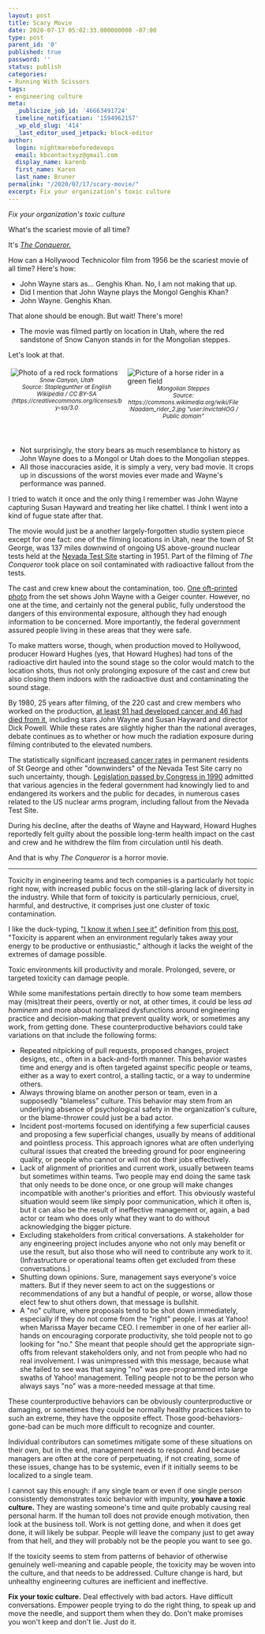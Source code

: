 ```yaml
---
layout: post
title: Scary Movie
date: 2020-07-17 05:02:33.000000000 -07:00
type: post
parent_id: '0'
published: true
password: ''
status: publish
categories:
- Running With Scissors
tags:
- engineering culture
meta:
  _publicize_job_id: '46663491724'
  timeline_notification: '1594962157'
  _wp_old_slug: '414'
  _last_editor_used_jetpack: block-editor
author:
  login: nightmarebeforedevops
  email: kbcontactxyz@gmail.com
  display_name: karenb
  first_name: Karen
  last_name: Bruner
permalink: "/2020/07/17/scary-movie/"
excerpt: Fix your organization's toxic culture
---
```


_Fix your organization's toxic culture_

What's the scariest movie of all time?

It's _[The Conqueror.](https://www.imdb.com/title/tt0049092/)_

How can a Hollywood Technicolor film from 1956 be the scariest movie of all time? Here's how:

* John Wayne stars as... Genghis Khan. No, I am not making that up.
* Did I mention that John Wayne plays the Mongol Genghis Khan?
* John Wayne. Genghis Khan.

That alone should be enough. But wait! There's more!

* The movie was filmed partly on location in Utah, where the red sandstone of Snow Canyon stands in for the Mongolian steppes. 

Let's look at that.

<style>
.piccol {
  float: left;
  width: 45%;
  padding: 5px;
}

/* Clear floats after image containers */
.picrow::after {
  content: "";
  clear: both;
  display: table;
}
</style>

<div class="picrow">
<div class="piccol">
<img src="{{ site.baseurl }}/assets/images/2020/07/512px-Snow_Canyon_4.JPG" alt="Photo of a red rock formations">
<br>
<center>
<i><small>Snow Canyon, Utah</small></i><br>
<i><small>Source: Staplegunther at English Wikipedia / CC BY-SA (https://creativecommons.org/licenses/by-sa/3.0</small></i>
</center>
</div>
<div class="piccol">
<img src="{{ site.baseurl }}/assets/images/2020/07/512px-Naadam_rider_2.jpg" alt="Picture of a horse rider in a green field">
<br>
<center>
<i><small>Mongolian Steppes</small></i><br>
<i><small>Source: https://commons.wikimedia.org/wiki/File:Naadam_rider_2.jpg "user:InvictaHOG / Public domain"</small></i>
</center>
<br>
</div>
</div>
<br>

* Not surprisingly, the story bears as much resemblance to history as John Wayne does to a Mongol or Utah does to the Mongolian steppes.
* All those inaccuracies aside, it is simply a very, very bad movie. It crops up in discussions of the worst movies ever made and Wayne's performance was panned.

I tried to watch it once and the only thing I remember was John Wayne capturing Susan Hayward and treating her like chattel. I think I went into a kind of fugue state after that.

The movie would just be a another largely-forgotten studio system piece except for one fact: one of the filming locations in Utah, near the town of St George, was 137 miles downwind of ongoing US above-ground nuclear tests held at the [Nevada Test Site](https://en.wikipedia.org/wiki/Nevada_Test_Site) starting in 1951. Part of the filming of _The Conqueror_ took place on soil contaminated with radioactive fallout from the tests.

The cast and crew knew about the contamination, too. [One oft-printed photo](https://www.theguardian.com/film/2015/jun/06/downwinders-nuclear-fallout-hollywood-john-wayne) from the set shows John Wayne with a Geiger counter. However, no one at the time, and certainly not the general public, fully understood the dangers of this environmental exposure, although they had enough information to be concerned. More importantly, the federal government assured people living in these areas that they were safe.

To make matters worse, though, when production moved to Hollywood, producer Howard Hughes (yes, that Howard Hughes) had tons of the radioactive dirt hauled into the sound stage so the color would match to the location shots, thus not only prolonging exposure of the cast and crew but also closing them indoors with the radioactive dust and contaminating the sound stage.

By 1980, 25 years after filming, of the 220 cast and crew members who worked on the production, [at least 91 had developed cancer and 46 had died from it](https://people.com/archive/the-children-of-john-wayne-susan-hayward-and-dick-powell-fear-that-fallout-killed-their-parents-vol-14-no-19/), including stars John Wayne and Susan Hayward and director Dick Powell. While these rates are slightly higher than the national averages, debate continues as to whether or how much the radiation exposure during filming contributed to the elevated numbers.

The statistically significant [increased cancer rates](https://en.wikipedia.org/wiki/Nevada_Test_Site#Cancer_and_test_site) in permanent residents of St George and other "downwinders" of the Nevada Test Site carry no such uncertainty, though. [Legislation passed by Congress in 1990](https://www.nytimes.com/1990/10/16/us/us-fund-set-up-to-pay-civilians-injured-by-atomic-arms-program.html?unlocked_article_code=AAAAAAAAAAAAAAAACEIPuonUkd_Uq4hlSFUaBSbIRp86tViImP7DhacxmjrjNG2JTnNaxvVQCIme-kPMbKx4Ito13SmBSdMEOq5qTeB1y-5UekV3ThLtuoGDl44MJmM1tYe3FCsQ7q76YIoZo3Xsf3Xrb6B23qG-tBaLd2e6X_DZhSAgOAoxoZd6cV-gimgCx6eTDrF134R-26wgUshwQCwSJ3Xf54meAB19PdiCbxrc4xBnGL0KHGGOwqPPru4IYw5QClvZTX1g4Wha6dtUPdgfOKaXPAd3MYOlwu1XUjo0Wd_vU54hRIHUlqFot6rMqXGOyMmwxPYxHMZEreZd4_sZLIrV-PI-5VHGgdE) admitted that various agencies in the federal government had knowingly lied to and endangered its workers and the public for decades, in numerous cases related to the US nuclear arms program, including fallout from the Nevada Test Site.

During his decline, after the deaths of Wayne and Hayward, Howard Hughes reportedly felt guilty about the possible long-term health impact on the cast and crew and he withdrew the film from circulation until his death.

And that is why _The Conqueror_ is a horror movie.

* * *

Toxicity in engineering teams and tech companies is a particularly hot topic right now, with increased public focus on the still-glaring lack of diversity in the industry. While that form of toxicity is particularly pernicious, cruel, harmful, and destructive, it comprises just one cluster of toxic contamination.

I like the duck-typing, ["I know it when I see it"](https://en.wikipedia.org/wiki/I_know_it_when_I_see_it) definition from [this post](https://medium.com/@jasmineyctsai/stopping-toxicity-in-your-engineering-culture-f275753029da), "Toxicity is apparent when an environment regularly takes away your energy to be productive or enthusiastic," although it lacks the weight of the extremes of damage possible.

Toxic environments kill productivity and morale. Prolonged, severe, or targeted toxicity can damage people.

While some manifestations pertain directly to how some team members may (mis)treat their peers, overtly or not, at other times, it could be less _ad hominem_ and more about normalized dysfunctions around engineering practice and decision-making that prevent quality work, or sometimes any work, from getting done. These counterproductive behaviors could take variations on that include the following forms:

* Repeated nitpicking of pull requests, proposed changes, project designs, etc., often in a back-and-forth manner. This behavior wastes time and energy and is often targeted against specific people or teams, either as a way to exert control, a stalling tactic, or a way to undermine others.
* Always throwing blame on another person or team, even in a supposedly "blameless" culture. This behavior may stem from an underlying absence of psychological safety in the organization's culture, or the blame-thrower could just be a bad actor.
* Incident post-mortems focused on identifying a few superficial causes and proposing a few superficial changes, usually by means of additional and pointless process. This approach ignores what are often underlying cultural issues that created the breeding ground for poor engineering quality, or people who cannot or will not do their jobs effectively.
* Lack of alignment of priorities and current work, usually between teams but sometimes within teams. Two people may end doing the same task that only needs to be done once, or one group will make changes incompatible with another's priorities and effort. This obviously wasteful situation would seem like simply poor communication, which it often is, but it can also be the result of ineffective management or, again, a bad actor or team who does only what they want to do without acknowledging the bigger picture.
* Excluding stakeholders from critical conversations. A stakeholder for any engineering project includes anyone who not only may benefit or use the result, but also those who will need to contribute any work to it. (Infrastructure or operational teams often get excluded from these conversations.)
* Shutting down opinions. Sure, management says everyone's voice matters. But if they never seem to act on the suggestions or recommendations of any but a handful of people, or worse, allow those elect few to shut others down, that message is bullshit.
* A "no" culture, where proposals tend to be shot down immediately, especially if they do not come from the "right" people. I was at Yahoo! when Marissa Mayer became CEO. I remember in one of her earlier all-hands on encouraging corporate productivity, she told people not to go looking for "no." She meant that people should get the appropriate sign-offs from relevant stakeholders only, and not from people who had no real involvement. I was unimpressed with this message, because what she failed to see was that saying "no" was pre-programmed into large swaths of Yahoo! management. Telling people not to be the person who always says "no" was a more-needed message at that time.

These counterproductive behaviors can be obviously counterproductive or damaging, or sometimes they could be normally healthy practices taken to such an extreme, they have the opposite effect. Those good-behaviors-gone-bad can be much more difficult to recognize and counter.

Individual contributors can sometimes mitigate some of these situations on their own, but in the end, management needs to respond. And because managers are often at the core of perpetuating, if not creating, some of these issues, change has to be systemic, even if it initially seems to be localized to a single team.

I cannot say this enough: if any single team or even if one single person consistently demonstrates toxic behavior with impunity, **you have a toxic culture.** They are wasting someone's time and quite probably causing real personal harm. If the human toll does not provide enough motivation, then look at the business toll. Work is not getting done, and when it does get done, it will likely be subpar. People will leave the company just to get away from that hell, and they will probably not be the people you want to see go.

If the toxicity seems to stem from patterns of behavior of otherwise genuinely well-meaning and capable people, the toxicity may be woven into the culture, and that needs to be addressed. Culture change is hard, but unhealthy engineering cultures are inefficient and ineffective.

**Fix your toxic culture.** Deal effectively with bad actors. Have difficult conversations. Empower people trying to do the right thing, to speak up and move the needle, and support them when they do. Don't make promises you won't keep and don't lie. Just do it.


